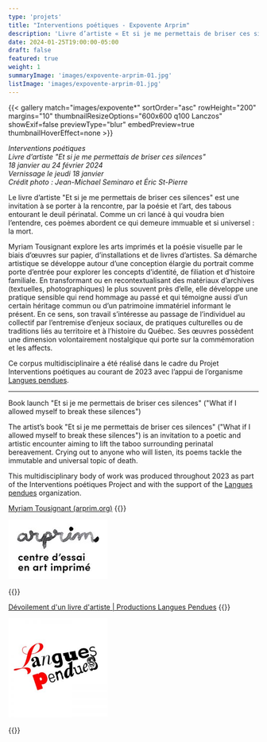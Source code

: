 ```yaml
---
type: 'projets'
title: "Interventions poétiques - Expovente Arprim"
description: 'Livre d’artiste « Et si je me permettais de briser ces silences » '
date: 2024-01-25T19:00:00-05:00
draft: false
featured: true
weight: 1
summaryImage: 'images/expovente-arprim-01.jpg'
listImage: 'images/expovente-arprim-01.jpg'
---
```


{{< gallery match="images/expovente*" sortOrder="asc" rowHeight="200" margins="10" thumbnailResizeOptions="600x600 q100 Lanczos" showExif=false previewType="blur" embedPreview=true thumbnailHoverEffect=none >}}

_Interventions poétiques  
Livre d’artiste "Et si je me permettais de briser ces silences"  
18 janvier au 24 février 2024  
Vernissage le jeudi 18 janvier  
Crédit photo : Jean-Michael Seminaro et Éric St-Pierre_

Le livre d’artiste "Et si je me permettais de briser ces silences" est une invitation à se porter à la rencontre, par la poésie et l’art, des tabous entourant le deuil périnatal. Comme un cri lancé à qui voudra bien l’entendre, ces poèmes abordent ce qui demeure immuable et si universel : la mort.  

Myriam Tousignant explore les arts imprimés et la poésie visuelle par le biais d’œuvres sur papier, d’installations et de livres d’artistes. Sa démarche artistique se développe autour d’une conception élargie du portrait comme porte d’entrée pour explorer les concepts d’identité, de filiation et d’histoire familiale. En transformant ou en recontextualisant des matériaux d’archives (textuelles, photographiques) le plus souvent près d’elle, elle développe une pratique sensible qui rend hommage au passé et qui témoigne aussi d’un certain héritage commun ou d’un patrimoine immatériel informant le présent. En ce sens, son travail s’intéresse au passage de l’individuel au collectif par l’entremise d’enjeux sociaux, de pratiques culturelles ou de traditions liés au territoire et à l’histoire du Québec. Ses œuvres possèdent une dimension volontairement nostalgique qui porte sur la commémoration et les affects.

Ce corpus multidisciplinaire a été réalisé dans le cadre du Projet Interventions poétiques au courant de 2023 avec l’appui de l’organisme [Langues pendues](https://languespendues.com/).

---

Book launch "Et si je me permettais de briser ces silences" ("What if I allowed myself to break these silences")

The artist’s book "Et si je me permettais de briser ces silences" ("What if I allowed myself to break these silences") is an invitation to a poetic and artistic encounter aiming to lift the taboo surrounding perinatal bereavement. Crying out to anyone who will listen, its poems tackle the immutable and universal topic of death.

This multidisciplinary body of work was produced throughout 2023 as part of the Interventions poétiques Project and with the support of the [Langues pendues](https://languespendues.com/) organization. 

[Myriam Tousignant (arprim.org)](https://arprim.org/le-magasin/2023-2024/460-myriam-tousignant.html)
{{<rawhtml>}}
<p>
  <a href="https://arprim.org">
    <img src="images/logo_signature_arprim.jpg" alt="agrégat" style="max-width: 200px;">
  </a>
</p>
{{</rawhtml>}}

[Dévoilement d'un livre d'artiste | Productions Langues Pendues](https://languespendues.com/a-la-une/devoilement-livre-artiste/)
{{<rawhtml>}}
<p>
  <a href="https://languespendues.com/">
    <img src="images/lp-logo_couleur_800px-300x300.jpg" alt="agrégat" style="max-width: 200px;">
  </a>
</p>
{{</rawhtml>}}
